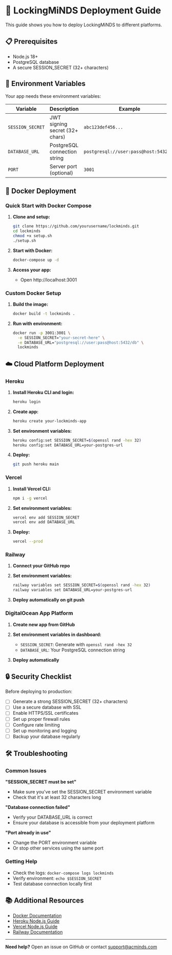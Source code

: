 # 🚀 LockingMiNDS Deployment Guide

This guide shows you how to deploy LockingMiNDS to different platforms.

## 📋 Prerequisites

- Node.js 18+
- PostgreSQL database
- A secure SESSION_SECRET (32+ characters)

## 🔐 Environment Variables

Your app needs these environment variables:

| Variable | Description | Example |
|----------|-------------|---------|
| `SESSION_SECRET` | JWT signing secret (32+ chars) | `abc123def456...` |
| `DATABASE_URL` | PostgreSQL connection string | `postgresql://user:pass@host:5432/db` |
| `PORT` | Server port (optional) | `3001` |

## 🐳 Docker Deployment

### Quick Start with Docker Compose

1. **Clone and setup:**
   ```bash
   git clone https://github.com/yourusername/lockminds.git
   cd lockminds
   chmod +x setup.sh
   ./setup.sh
   ```

2. **Start with Docker:**
   ```bash
   docker-compose up -d
   ```

3. **Access your app:**
   - Open http://localhost:3001

### Custom Docker Setup

1. **Build the image:**
   ```bash
   docker build -t lockminds .
   ```

2. **Run with environment:**
   ```bash
   docker run -p 3001:3001 \
     -e SESSION_SECRET="your-secret-here" \
     -e DATABASE_URL="postgresql://user:pass@host:5432/db" \
     lockminds
   ```

## ☁️ Cloud Platform Deployment

### Heroku

1. **Install Heroku CLI and login:**
   ```bash
   heroku login
   ```

2. **Create app:**
   ```bash
   heroku create your-lockminds-app
   ```

3. **Set environment variables:**
   ```bash
   heroku config:set SESSION_SECRET=$(openssl rand -hex 32)
   heroku config:set DATABASE_URL=your-postgres-url
   ```

4. **Deploy:**
   ```bash
   git push heroku main
   ```

### Vercel

1. **Install Vercel CLI:**
   ```bash
   npm i -g vercel
   ```

2. **Set environment variables:**
   ```bash
   vercel env add SESSION_SECRET
   vercel env add DATABASE_URL
   ```

3. **Deploy:**
   ```bash
   vercel --prod
   ```

### Railway

1. **Connect your GitHub repo**
2. **Set environment variables:**
   ```bash
   railway variables set SESSION_SECRET=$(openssl rand -hex 32)
   railway variables set DATABASE_URL=your-postgres-url
   ```

3. **Deploy automatically on git push**

### DigitalOcean App Platform

1. **Create new app from GitHub**
2. **Set environment variables in dashboard:**
   - `SESSION_SECRET`: Generate with `openssl rand -hex 32`
   - `DATABASE_URL`: Your PostgreSQL connection string

3. **Deploy automatically**

## 🔒 Security Checklist

Before deploying to production:

- [ ] Generate a strong SESSION_SECRET (32+ characters)
- [ ] Use a secure database with SSL
- [ ] Enable HTTPS/SSL certificates
- [ ] Set up proper firewall rules
- [ ] Configure rate limiting
- [ ] Set up monitoring and logging
- [ ] Backup your database regularly

## 🛠️ Troubleshooting

### Common Issues

**"SESSION_SECRET must be set"**
- Make sure you've set the SESSION_SECRET environment variable
- Check that it's at least 32 characters long

**"Database connection failed"**
- Verify your DATABASE_URL is correct
- Ensure your database is accessible from your deployment platform

**"Port already in use"**
- Change the PORT environment variable
- Or stop other services using the same port

### Getting Help

- Check the logs: `docker-compose logs lockminds`
- Verify environment: `echo $SESSION_SECRET`
- Test database connection locally first

## 📚 Additional Resources

- [Docker Documentation](https://docs.docker.com/)
- [Heroku Node.js Guide](https://devcenter.heroku.com/articles/getting-started-with-nodejs)
- [Vercel Node.js Guide](https://vercel.com/docs/concepts/functions/serverless-functions)
- [Railway Documentation](https://docs.railway.app/)

---

**Need help?** Open an issue on GitHub or contact support@acminds.com
